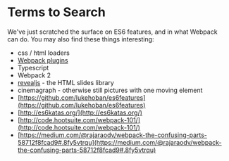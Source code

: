 Terms to Search
===============

We've just scratched the surface on ES6 features, and in what Webpack can do.  You may also find these things interesting:

- css / html loaders
- [Webpack plugins](https://github.com/webpack/docs/wiki/list-of-plugins)
- Typescript
- Webpack 2
- [revealjs](http://lab.hakim.se/reveal-js/) - the HTML slides library
- cinemagraph - otherwise still pictures with one moving element
- [https://github.com/lukehoban/es6features](https://github.com/lukehoban/es6features)
- [http://es6katas.org/](http://es6katas.org/)
- [http://code.hootsuite.com/webpack-101/](http://code.hootsuite.com/webpack-101/)
- [https://medium.com/@rajaraodv/webpack-the-confusing-parts-58712f8fcad9#.8fy5vtrqu](https://medium.com/@rajaraodv/webpack-the-confusing-parts-58712f8fcad9#.8fy5vtrqu)
